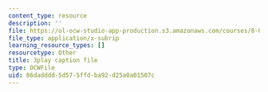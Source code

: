 ```yaml
---
content_type: resource
description: ''
file: https://ol-ocw-studio-app-production.s3.amazonaws.com/courses/8-01sc-classical-mechanics-fall-2016/86dadddd5d575ffdba92d25a0a01507c_cadbtBS5qf4.vtt
file_type: application/x-subrip
learning_resource_types: []
resourcetype: Other
title: 3play caption file
type: OCWFile
uid: 86dadddd-5d57-5ffd-ba92-d25a0a01507c
---
```

